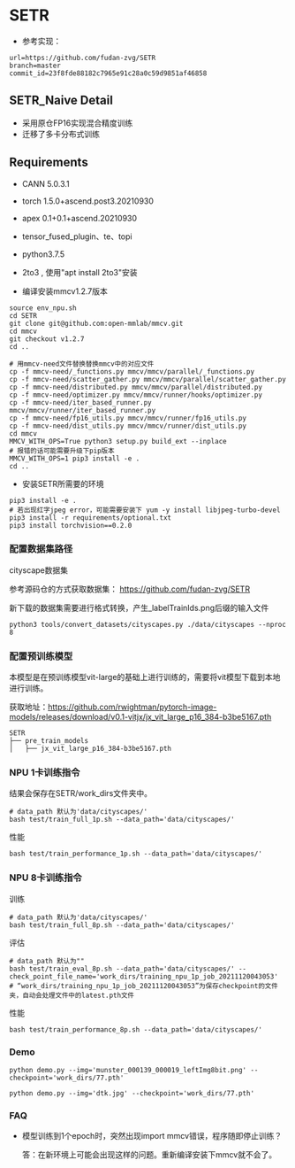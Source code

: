 # SETR

- 参考实现：
```
url=https://github.com/fudan-zvg/SETR 
branch=master 
commit_id=23f8fde88182c7965e91c28a0c59d9851af46858
```

## SETR_Naive Detail

- 采用原仓FP16实现混合精度训练
- 迁移了多卡分布式训练

## Requirements

- CANN 5.0.3.1
- torch 1.5.0+ascend.post3.20210930
- apex 0.1+0.1+ascend.20210930
- tensor_fused_plugin、te、topi
- python3.7.5
- 2to3 , 使用"apt install 2to3"安装

- 编译安装mmcv1.2.7版本

```
source env_npu.sh 
cd SETR
git clone git@github.com:open-mmlab/mmcv.git
cd mmcv
git checkout v1.2.7
cd ..

# 用mmcv-need文件替换替换mmcv中的对应文件
cp -f mmcv-need/_functions.py mmcv/mmcv/parallel/_functions.py
cp -f mmcv-need/scatter_gather.py mmcv/mmcv/parallel/scatter_gather.py
cp -f mmcv-need/distributed.py mmcv/mmcv/parallel/distributed.py
cp -f mmcv-need/optimizer.py mmcv/mmcv/runner/hooks/optimizer.py
cp -f mmcv-need/iter_based_runner.py mmcv/mmcv/runner/iter_based_runner.py
cp -f mmcv-need/fp16_utils.py mmcv/mmcv/runner/fp16_utils.py
cp -f mmcv-need/dist_utils.py mmcv/mmcv/runner/dist_utils.py
cd mmcv
MMCV_WITH_OPS=True python3 setup.py build_ext --inplace
# 报错的话可能需要升级下pip版本
MMCV_WITH_OPS=1 pip3 install -e .
cd ..
```

- 安装SETR所需要的环境

```
pip3 install -e .  
# 若出现红字jpeg error，可能需要安装下 yum -y install libjpeg-turbo-devel
pip3 install -r requirements/optional.txt
pip3 install torchvision==0.2.0
```

### 配置数据集路径

cityscape数据集

参考源码仓的方式获取数据集：
https://github.com/fudan-zvg/SETR

新下载的数据集需要进行格式转换，产生_labelTrainIds.png后缀的输入文件

```
python3 tools/convert_datasets/cityscapes.py ./data/cityscapes --nproc 8 
```


### 配置预训练模型

本模型是在预训练模型vit-large的基础上进行训练的，需要将vit模型下载到本地进行训练。

获取地址：https://github.com/rwightman/pytorch-image-models/releases/download/v0.1-vitjx/jx_vit_large_p16_384-b3be5167.pth

```
SETR
├── pre_train_models
│   ├── jx_vit_large_p16_384-b3be5167.pth
```

### NPU 1卡训练指令

结果会保存在SETR/work_dirs文件夹中。

```shell
# data_path 默认为'data/cityscapes/'
bash test/train_full_1p.sh --data_path='data/cityscapes/'
```

性能

```shell
bash test/train_performance_1p.sh --data_path='data/cityscapes/'
```

### NPU 8卡训练指令

训练
```shell
# data_path 默认为'data/cityscapes/'
bash test/train_full_8p.sh --data_path='data/cityscapes/'
```
评估
```shell
# data_path 默认为""
bash test/train_eval_8p.sh --data_path='data/cityscapes/' --check_point_file_name='work_dirs/training_npu_1p_job_20211120043053'
# “work_dirs/training_npu_1p_job_20211120043053”为保存checkpoint的文件夹，自动会处理文件中的latest.pth文件
```

性能

```shell
bash test/train_performance_8p.sh --data_path='data/cityscapes/'
```

### Demo

```
python demo.py --img='munster_000139_000019_leftImg8bit.png' --checkpoint='work_dirs/77.pth' 
```

```
python demo.py --img='dtk.jpg' --checkpoint='work_dirs/77.pth' 
```

### FAQ

- 模型训练到1个epoch时，突然出现import mmcv错误，程序随即停止训练？

  答：在新环境上可能会出现这样的问题。重新编译安装下mmcv就不会了。

